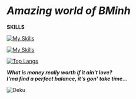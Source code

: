 # _Amazing world of BMinh_

**SKILLS**

[![My Skills](https://skillicons.dev/icons?i=c,cpp,java,py,github,git,vscode)](https://skillicons.dev)

[![My Skills](https://skillicons.dev/icons?i=html,css,js,bootstrap,figma,ps)](https://skillicons.dev)

[![Top Langs](https://github-readme-stats.vercel.app/api/top-langs/?username=Entes-steinla&layout=compact&theme=github_dark)](https://github.com/anuraghazra/github-readme-stats)

<!-- ![Anurag's GitHub stats](https://github-readme-stats.vercel.app/api?username=Entes-steinla&show_icons=true&theme=github_dark) -->

__*What is money really worth if it ain't love?*__  
__*I'ma find a perfect balance, it's gon' take time...*__

![Deku](https://i.pinimg.com/564x/cb/bc/0f/cbbc0fd08b18cb06956a463416c0fc09.jpg)
